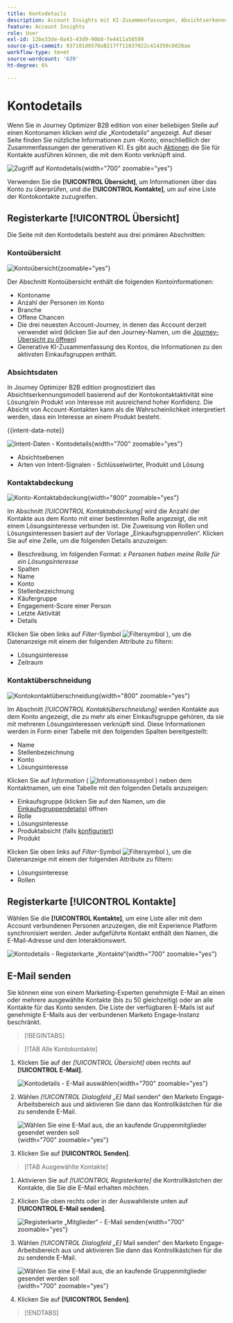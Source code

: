 ```yaml
---
title: Kontodetails
description: Account Insights mit KI-Zusammenfassungen, Absichtserkennung, Kontaktabdeckungsanalyse und E-Mail-Nachrichten in Journey Optimizer B2B edition anzeigen.
feature: Account Insights
role: User
exl-id: 12be33de-0a43-43d9-90b8-fe4411a50599
source-git-commit: 937101d6570a8217ff11037822c414350c6026ae
workflow-type: tm+mt
source-wordcount: '639'
ht-degree: 6%

---
```


# Kontodetails

Wenn Sie in Journey Optimizer B2B edition von einer beliebigen Stelle auf einen Kontonamen klicken _wird die_ „Kontodetails“ angezeigt. Auf dieser Seite finden Sie nützliche Informationen zum -Konto, einschließlich der Zusammenfassungen der generativen KI. Es gibt auch [Aktionen](#account-actions) die Sie für Kontakte ausführen können, die mit dem Konto verknüpft sind.

![Zugriff auf Kontodetails](./assets/account-details.png){width="700" zoomable="yes"}

Verwenden Sie die **[!UICONTROL Übersicht]**, um Informationen über das Konto zu überprüfen, und die **[!UICONTROL Kontakte]**, um auf eine Liste der Kontokontakte zuzugreifen.

## Registerkarte [!UICONTROL Übersicht]

Die Seite mit den Kontodetails besteht aus drei primären Abschnitten:

### Kontoübersicht

![Kontoübersicht](./assets/details-page-account-overview.png){zoomable="yes"}

Der Abschnitt Kontoübersicht enthält die folgenden Kontoinformationen:

* Kontoname
* Anzahl der Personen im Konto
* Branche
* Offene Chancen
* Die drei neuesten Account-Journey, in denen das Account derzeit verwendet wird (klicken Sie auf den Journey-Namen, um die [Journey-Übersicht zu öffnen](../journeys/journey-overview.md))
* Generative KI-Zusammenfassung des Kontos, die Informationen zu den aktivsten Einkaufsgruppen enthält.

### Absichtsdaten

In Journey Optimizer B2B edition prognostiziert das Absichtserkennungsmodell basierend auf der Kontokontaktaktivität eine Lösung/ein Produkt von Interesse mit ausreichend hoher Konfidenz. Die Absicht von Account-Kontakten kann als die Wahrscheinlichkeit interpretiert werden, dass ein Interesse an einem Produkt besteht.

{{intent-data-note}}

![Intent-Daten - Kontodetails](./assets/intent-data-panel.png){width="700" zoomable="yes"}

* Absichtsebenen
* Arten von Intent-Signalen - Schlüsselwörter, Produkt und Lösung


### Kontaktabdeckung

![Konto-Kontaktabdeckung](./assets/details-page-contact-coverage.png){width="800" zoomable="yes"}

Im Abschnitt _[!UICONTROL Kontaktabdeckung]_ wird die Anzahl der Kontakte aus dem Konto mit einer bestimmten Rolle angezeigt, die mit einem Lösungsinteresse verbunden ist. Die Zuweisung von Rollen und Lösungsinteressen basiert auf der Vorlage „Einkaufsgruppenrollen“. Klicken Sie auf eine Zelle, um die folgenden Details anzuzeigen:

* Beschreibung, im folgenden Format: _x Personen haben meine Rolle für ein Lösungsinteresse_
* Spalten
* Name
* Konto
* Stellenbezeichnung
* Käufergruppe
* Engagement-Score einer Person
* Letzte Aktivität
* Details

Klicken Sie oben links auf _Filter_-Symbol ![Filtersymbol](../assets/do-not-localize/icon-filter.svg) ), um die Datenanzeige mit einem der folgenden Attribute zu filtern:

* Lösungsinteresse
* Zeitraum

### Kontaktüberschneidung

![Kontokontaktüberschneidung](./assets/details-page-contact-overlap.png){width="800" zoomable="yes"}

Im Abschnitt _[!UICONTROL Kontaktüberschneidung]_ werden Kontakte aus dem Konto angezeigt, die zu mehr als einer Einkaufsgruppe gehören, da sie mit mehreren Lösungsinteressen verknüpft sind. Diese Informationen werden in Form einer Tabelle mit den folgenden Spalten bereitgestellt:

* Name
* Stellenbezeichnung
* Konto
* Lösungsinteresse

Klicken Sie auf _Information_ ( ![Informationssymbol](../assets/do-not-localize/icon-info.svg) ) neben dem Kontaktnamen, um eine Tabelle mit den folgenden Details anzuzeigen:

* Einkaufsgruppe (klicken Sie auf den Namen, um die [Einkaufsgruppendetails) &#x200B;](../buying-groups/buying-group-details.md) öffnen
* Rolle
* Lösungsinteresse
* Produktabsicht (falls [&#x200B; konfiguriert](../admin/intent-data.md))
* Produkt

Klicken Sie oben links auf _Filter_-Symbol ![Filtersymbol](../assets/do-not-localize/icon-filter.svg) ), um die Datenanzeige mit einem der folgenden Attribute zu filtern:

* Lösungsinteresse
* Rollen

## Registerkarte [!UICONTROL Kontakte]

Wählen Sie die **[!UICONTROL Kontakte]**, um eine Liste aller mit dem Account verbundenen Personen anzuzeigen, die mit Experience Platform synchronisiert werden. Jeder aufgeführte Kontakt enthält den Namen, die E-Mail-Adresse und den Interaktionswert.

![Kontodetails - Registerkarte „Kontakte“](./assets/account-details-contacts-tab.png){width="700" zoomable="yes"}

## E-Mail senden

Sie können eine von einem Marketing-Experten genehmigte E-Mail an einen oder mehrere ausgewählte Kontakte (bis zu 50 gleichzeitig) oder an alle Kontakte für das Konto senden. Die Liste der verfügbaren E-Mails ist auf genehmigte E-Mails aus der verbundenen Marketo Engage-Instanz beschränkt.

>[!BEGINTABS]

>[!TAB Alle Kontokontakte]

1. Klicken Sie auf der _[!UICONTROL Übersicht]_ oben rechts auf **[!UICONTROL E-Mail]**.

   ![Kontodetails - E-Mail auswählen](../accounts/assets/account-details-send-email.png){width="700" zoomable="yes"}

1. Wählen _[!UICONTROL Dialogfeld „E]_ Mail senden“ den Marketo Engage-Arbeitsbereich aus und aktivieren Sie dann das Kontrollkästchen für die zu sendende E-Mail.

   ![Wählen Sie eine E-Mail aus, die an kaufende Gruppenmitglieder gesendet werden soll](../accounts/assets/account-details-send-email-dialog.png){width="700" zoomable="yes"}

1. Klicken Sie auf **[!UICONTROL Senden]**.

>[!TAB Ausgewählte Kontakte]

1. Aktivieren Sie auf _[!UICONTROL Registerkarte]_ die Kontrollkästchen der Kontakte, die Sie die E-Mail erhalten möchten.

1. Klicken Sie oben rechts oder in der Auswahlleiste unten auf **[!UICONTROL E-Mail senden]**.

   ![Registerkarte „Mitglieder“ - E-Mail senden](../accounts/assets/account-details-send-email-selections.png){width="700" zoomable="yes"}

1. Wählen _[!UICONTROL Dialogfeld „E]_ Mail senden“ den Marketo Engage-Arbeitsbereich aus und aktivieren Sie dann das Kontrollkästchen für die zu sendende E-Mail.

   ![Wählen Sie eine E-Mail aus, die an kaufende Gruppenmitglieder gesendet werden soll](../accounts/assets/account-details-send-email-dialog.png){width="700" zoomable="yes"}

1. Klicken Sie auf **[!UICONTROL Senden]**.

>[!ENDTABS]
